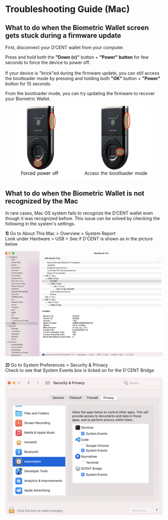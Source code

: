 # Troubleshooting Guide (Mac)

## What to do when the Biometric Wallet screen gets stuck during a firmware update <a href="#frozen-screen" id="frozen-screen"></a>

First, disconnect your D’CENT wallet from your computer.&#x20;

Press and hold both the **"Down (v)"** button + **"Power" button** for few seconds to force the device to power off.\
\
If your device is "brick"ed during the firmware update, you can still access the bootloader mode by pressing and holding both **"OK"** button + **"Power"** button for 10 seconds.&#x20;

From the bootloader mode, you can try updating the firmware to recover your Biometric Wallet.

<figure><img src="../../.gitbook/assets/트러블슈팅-eng.png" alt=""><figcaption></figcaption></figure>

## **What to do when the Biometric Wallet is not recognized by the Mac** <a href="#pc" id="pc"></a>

In rare cases, Mac OS system fails to recognize the D’CENT wallet even though it was recognized before. This issue can be solved by checking the following in the system's settings.

**1)** Go to About This Mac > Overview > System Report\
Look under Hardware > USB > See if D'CENT is shown as in the picture below

![](<../../.gitbook/assets/fw-update-mac-os_01 (1).png>)

**2)** Go to System Preferences > Security & Privacy\
Check to see that System Events box is ticked on for the D'CENT Bridge

![](../../.gitbook/assets/fw-update-mac-os_02.png)
